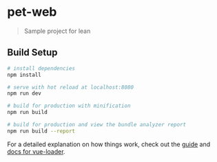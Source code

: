# pet-web

> Sample project for lean

## Build Setup

``` bash
# install dependencies
npm install

# serve with hot reload at localhost:8080
npm run dev

# build for production with minification
npm run build

# build for production and view the bundle analyzer report
npm run build --report
```

For a detailed explanation on how things work, check out the [guide](api://vuejs-templates.github.io/webpack/) and [docs for vue-loader](api://vuejs.github.io/vue-loader).
